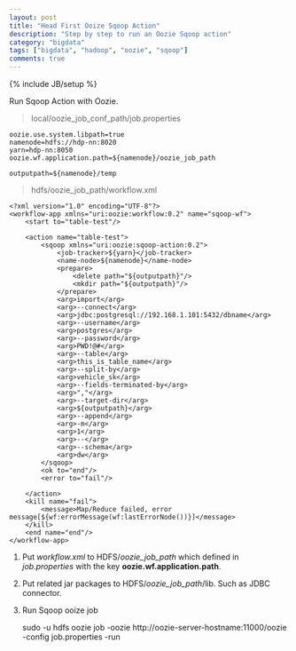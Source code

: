 ```yaml
---
layout: post
title: "Head First Ooize Sqoop Action"
description: "Step by step to run an Oozie Sqoop action"
category: "bigdata"
tags: ["bigdata", "hadoop", "oozie", "sqoop"]
comments: true
---
```

{% include JB/setup %}

Run Sqoop Action with Oozie.

>local/oozie_job_conf_path/job.properties

    oozie.use.system.libpath=true
    namenode=hdfs://hdp-nn:8020
    yarn=hdp-nn:8050
    oozie.wf.application.path=${namenode}/oozie_job_path

    outputpath=${namenode}/temp

>hdfs/oozie_job_path/workflow.xml

    <?xml version="1.0" encoding="UTF-8"?>
    <workflow-app xmlns="uri:oozie:workflow:0.2" name="sqoop-wf">
        <start to="table-test"/>
    
        <action name="table-test">
            <sqoop xmlns="uri:oozie:sqoop-action:0.2">
                <job-tracker>${yarn}</job-tracker>
                <name-node>${namenode}</name-node>
                <prepare>
                    <delete path="${outputpath}"/>
                    <mkdir path="${outputpath}"/>
                </prepare>
                <arg>import</arg>
                <arg>--connect</arg>
                <arg>jdbc:postgresql://192.168.1.101:5432/dbname</arg>
                <arg>--username</arg>
                <arg>postgres</arg>
                <arg>--password</arg>
                <arg>PWD!@#</arg>
                <arg>--table</arg>
                <arg>this_is_table_name</arg>
                <arg>--split-by</arg>
                <arg>vehicle_sk</arg>
                <arg>--fields-terminated-by</arg>
                <arg>","</arg>
                <arg>--target-dir</arg>
                <arg>${outputpath}</arg>
                <arg>--append</arg>
                <arg>-m</arg>
                <arg>1</arg>
                <arg>--</arg>
                <arg>--schema</arg>
                <arg>dw</arg>
            </sqoop>
            <ok to="end"/>
            <error to="fail"/>
            
        </action>
        <kill name="fail">
            <message>Map/Reduce failed, error message[${wf:errorMessage(wf:lastErrorNode())}]</message>
        </kill>
        <end name="end"/>
    </workflow-app>

1. Put _workflow.xml_ to HDFS/_oozie_job_path_ which defined in _job.properties_ with the key **oozie.wf.application.path**.

2. Put related jar packages to HDFS/_oozie_job_path_/lib. Such as JDBC connector.

3. Run Sqoop ooize job

    sudo -u hdfs oozie job -oozie http://oozie-server-hostname:11000/oozie -config job.properties -run
